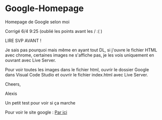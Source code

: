 # Google-Homepage
Homepage de Google selon moi

Corrigé 6/4 9:25 (oublié les points avant les / :( )

LIRE SVP AVANT ! 

Je sais pas pourquoi mais même en ayant tout DL, si j'ouvre le fichier HTML avec chrome, certaines images ne s'affiche pas, je les vois uniquement en ouvrant avec Live Server. 

Pour voir toutes les images dans le fichier html, ouvrir le dossier Google dans Visual Code Studio et ouvrir le fichier index.html avec Live Server.

Cheers,

Alexis

Un petit test pour voir si ça marche

Pour voir le site google : [Par ici](https://alexis-fourthies.github.io/Google/index.html)